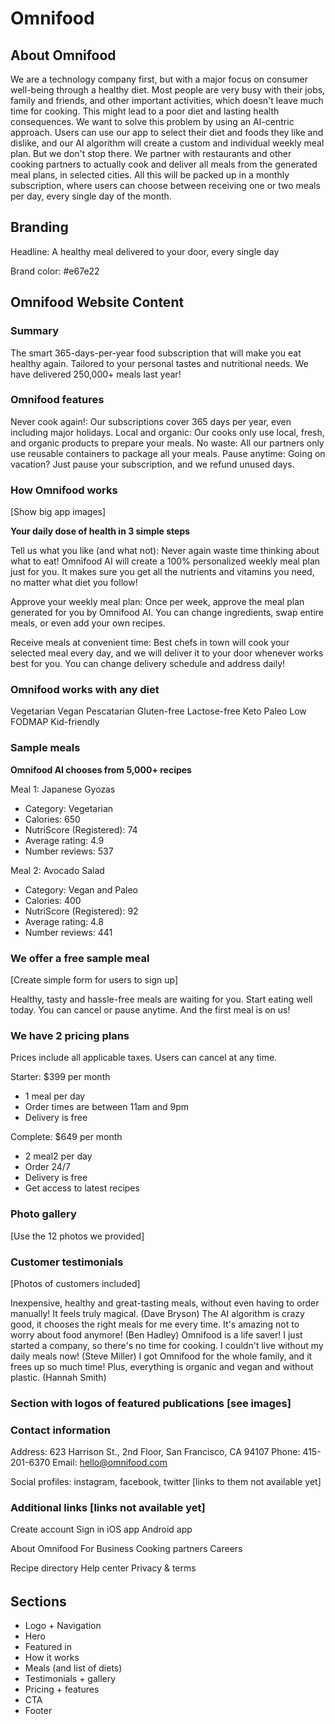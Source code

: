 # Omnifood

## About Omnifood

We are a technology company first, but with a major focus on consumer well-being through a healthy diet. Most people are
very busy with their jobs, family and friends, and other important activities, which doesn't leave much time for
cooking. This might lead to a poor diet and lasting health consequences. We want to solve this problem by using an
AI-centric approach. Users can use our app to select their diet and foods they like and dislike, and our AI algorithm
will create a custom and individual weekly meal plan. But we don't stop there. We partner with restaurants and other
cooking partners to actually cook and deliver all meals from the generated meal plans, in selected cities. All this will
be packed up in a monthly subscription, where users can choose between receiving one or two meals per day, every single
day of the month.

## Branding

Headline: A healthy meal delivered to your door, every single day

Brand color: #e67e22

## Omnifood Website Content

### Summary

The smart 365-days-per-year food subscription that will make you eat healthy again. Tailored to your personal tastes and
nutritional needs. We have delivered 250,000+ meals last year!

### Omnifood features

Never cook again!: Our subscriptions cover 365 days per year, even including major holidays.
Local and organic: Our cooks only use local, fresh, and organic products to prepare your meals.
No waste: All our partners only use reusable containers to package all your meals.
Pause anytime: Going on vacation? Just pause your subscription, and we refund
unused days.

### How Omnifood works

[Show big app images]

**Your daily dose of health in 3 simple steps**

Tell us what you like (and what not): Never again waste time thinking about what to eat! Omnifood AI will create a 100%
personalized weekly meal plan just for you. It makes sure you get all the nutrients and vitamins you need, no matter
what diet you follow!

Approve your weekly meal plan: Once per week, approve the meal plan generated for you by Omnifood AI. You can change
ingredients, swap entire meals, or even add your own recipes.

Receive meals at convenient time: Best chefs in town will cook your selected meal every day, and we will deliver it to
your door whenever works best for you. You can change delivery schedule and address daily!

### Omnifood works with any diet

Vegetarian 
Vegan 
Pescatarian 
Gluten-free 
Lactose-free 
Keto 
Paleo 
Low FODMAP 
Kid-friendly

### Sample meals

**Omnifood AI chooses from 5,000+ recipes**

Meal 1: Japanese Gyozas

- Category: Vegetarian
- Calories: 650
- NutriScore (Registered): 74
- Average rating: 4.9
- Number reviews: 537

Meal 2: Avocado Salad

- Category: Vegan and Paleo
- Calories: 400
- NutriScore (Registered): 92
- Average rating: 4.8
- Number reviews: 441

### We offer a free sample meal

[Create simple form for users to sign up]

Healthy, tasty and hassle-free meals are waiting for you. Start eating well today. You can cancel or pause anytime. And
the first meal is on us!

### We have 2 pricing plans

Prices include all applicable taxes. Users can cancel at any time.

Starter: $399 per month

- 1 meal per day
- Order times are between 11am and 9pm
- Delivery is free

Complete: $649 per month

- 2 meal2 per day
- Order 24/7
- Delivery is free
- Get access to latest recipes

### Photo gallery

[Use the 12 photos we provided]

### Customer testimonials

[Photos of customers included]

Inexpensive, healthy and great-tasting meals, without even having to order manually! It feels truly magical. (Dave
Bryson)
The AI algorithm is crazy good, it chooses the right meals for me every time. It's amazing not to worry about food
anymore! (Ben Hadley)
Omnifood is a life saver! I just started a company, so there's no time for cooking. I couldn't live without my daily
meals now! (Steve Miller)
I got Omnifood for the whole family, and it frees up so much time! Plus, everything is organic and vegan and without
plastic. (Hannah Smith)

### Section with logos of featured publications [see images]

### Contact information

Address: 623 Harrison St., 2nd Floor, San Francisco, CA 94107 Phone: 415-201-6370 Email: hello@omnifood.com

Social profiles: instagram, facebook, twitter [links to them not available yet]

### Additional links [links not available yet]

Create account
Sign in
iOS app
Android app


About Omnifood
For Business
Cooking partners
Careers


Recipe directory
Help center
Privacy & terms

######

## Sections

- Logo + Navigation
- Hero
- Featured in
- How it works
- Meals (and list of diets)
- Testimonials + gallery
- Pricing + features
- CTA
- Footer

